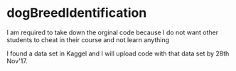 # dogBreedIdentification

I am required to take down the orginal code because I do not want other students to cheat in their course and not learn anything

I found a data set in Kaggel and I will upload code with that data set by 28th Nov'17.

